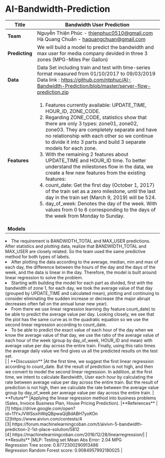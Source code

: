 # AI-Bandwidth-Prediction

| **Title**      |Bandwidth User Prediction |
| ---------- |-------------------|
| **Team**       |Nguyễn Thiện Phúc - thienphuc0510@gmail.com <br/> Hà Quang Chuẩn - haquangchuan@gmail.com |
| **Predicting** |We will build a model to predict the bandwidth and max user for media company devided in three 3 zones (MPG-Miles Per Gallon)|
| **Data**       |Data Set including train and test with time-series format measured from 01/10/2017 to 09/03/2019 <br/> Data link : https://github.com/ntphuc/AI-Bandwidth-Prediction/blob/master/server-flow-prediction.zip|
| **Features**   | <ol> <li>Features currently available: UPDATE_TIME, HOUR_ID, ZONE_CODE.</li> <li>Regarding ZONE_CODE, statistics show that there are only 3 types: zone01, zone02, zone03. They are completely separate and have no relationship with each other so we continue to divide it into 3 parts and build 3 separate models for each zone.</li> <li>With the remaining 2 features about UPDATE_TIME and HOUR_ID time. To better understand the milestones flow in the data, we create a few new features from the existing features:</li> <li>count_date: Get the first day (October 1, 2017) of the train set as a zero milestone, until the last day in the train set (March 9, 2019) will be 524.</li> <li>day_of_week: Denotes the day of the week. With values from 0 to 6 corresponding to the days of the week from Monday to Sunday. </li> </ol>|
| **Models**     |<ol> 
<li>The requirement is BANDWIDTH_TOTAL and MAX_USER predictions. After statistics and plotting data, realize that BANDWIDTH_TOTAL and MAX_USER are closely related. So the team used the same predictive method for both types of labels.</li>
<li>After plotting the data according to the average, median, min and max of each day, the difference between the hours of the day and the days of the week, and the data is linear in the day. Therefore, the model is built around linear regression to solve the problem.</li> 
<li>Starting with building the model for each part as divided, first with the bandwidth of zone 1, for each day, we took the average value of that day (grouped by UPDATE_TIME and calculated mean), plotting and continuing to consider eliminating the sudden increase or decrease (the major abrupt decreases often fall on the annual lunar new year). </li> 
<li>From there we use linear regression learning (by feature count_date) to be able to predict the average value per day. Looking closely, we see that the plot has the same curve as in the quadratic equation so we use the second linear regression according to count_date. </li> 
<li>To be able to predict the exact value of each hour of the day when we know the average value of that day, we use the ratio of the average value of each hour of the week (group by day_of_week, HOUR_ID and mean) with average value per day across the entire train. Finally, using this ratio times the average daily value we find gives us all the predicted results on the test set. </li></ol>|
| **Discussion** |At the first time, we suggest the first linear regression according to count_date. But the result of prediction is not high, and then we convert to model the second linear regression. In addition, at the first time, we intent to calculate Bandwidth, User each hour by calculating the rate between average value per day across the entire train. But the result of prediction is not high, then we calculate the rate between the average value group by day_of_week per average value per day across the entire train.
| **Future**     |Applying the linear regression method into business problems (Sales, Invoice Business Plan, House Pricing Prediction).
|**References**  |[1] https://drive.google.com/open?id=11YxJVWSsxihWqQBpwaQijBdABH7yoKOn <br/> [2]https://www.aivivn.com/contests/4 <br/> [3] https://forum.machinelearningcoban.com/t/aivivn-5-bandwidth-prediction-2-1st-place-solution/5812<br/> [4] https://machinelearningcoban.com/2016/12/28/linearregression/|
| **Results**    |MLP: Testing set Mean Abs Error:  2.04 MPG <br/> Regression Tree score: 0.8772300290913486 <br/> Regression Random Forest score: 0.9084957992180025 |